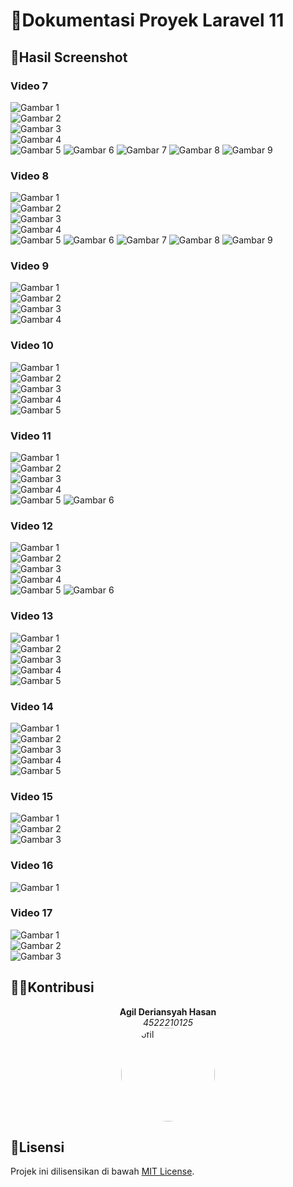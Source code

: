 # 🚀Dokumentasi Proyek Laravel 11

## 📸Hasil Screenshot

### Video 7

![Gambar 1](img/pertemuan9/video7/1.png)  
![Gambar 2](img/pertemuan9/video7/2.png)  
![Gambar 3](img/pertemuan9/video7/3.png)  
![Gambar 4](img/pertemuan9/video7/4.png)  
![Gambar 5](img/pertemuan9/video7/5.png)
![Gambar 6](img/pertemuan9/video7/6.png)
![Gambar 7](img/pertemuan9/video7/7.png)
![Gambar 8](img/pertemuan9/video7/8.png)
![Gambar 9](img/pertemuan9/video7/9.png)

### Video 8

![Gambar 1](img/pertemuan9/video8/1.png)  
![Gambar 2](img/pertemuan9/video8/2.png)  
![Gambar 3](img/pertemuan9/video8/3.png)  
![Gambar 4](img/pertemuan9/video8/4.png)  
![Gambar 5](img/pertemuan9/video8/5.png)
![Gambar 6](img/pertemuan9/video8/6.png)
![Gambar 7](img/pertemuan9/video8/7.png)
![Gambar 8](img/pertemuan9/video8/8.png)
![Gambar 9](img/pertemuan9/video8/9.png)

### Video 9

![Gambar 1](img/pertemuan9/video9/1.png)  
![Gambar 2](img/pertemuan9/video9/2.png)  
![Gambar 3](img/pertemuan9/video9/3.png)  
![Gambar 4](img/pertemuan9/video9/4.png)  


### Video 10

![Gambar 1](img/pertemuan9/video10/1.png)  
![Gambar 2](img/pertemuan9/video10/2.png)  
![Gambar 3](img/pertemuan9/video10/3.png)  
![Gambar 4](img/pertemuan9/video10/4.png)  
![Gambar 5](img/pertemuan9/video10/5.png)

### Video 11

![Gambar 1](img/pertemuan9/video11/1.png)  
![Gambar 2](img/pertemuan9/video11/2.png)  
![Gambar 3](img/pertemuan9/video11/3.png)  
![Gambar 4](img/pertemuan9/video11/4.png)  
![Gambar 5](img/pertemuan9/video11/5.png)
![Gambar 6](img/pertemuan9/video11/6.png)

### Video 12

![Gambar 1](img/pertemuan9/video12/1.png)  
![Gambar 2](img/pertemuan9/video12/2.png)  
![Gambar 3](img/pertemuan9/video12/3.png)  
![Gambar 4](img/pertemuan9/video12/4.png)  
![Gambar 5](img/pertemuan9/video12/5.png)
![Gambar 6](img/pertemuan9/video12/6.png)

### Video 13

![Gambar 1](img/pertemuan10/video13/1.png)  
![Gambar 2](img/pertemuan10/video13/2.png)  
![Gambar 3](img/pertemuan10/video13/3.png)  
![Gambar 4](img/pertemuan10/video13/4.png)  
![Gambar 5](img/pertemuan10/video13/5.png)   

### Video 14

![Gambar 1](img/pertemuan10/video14/1.png)  
![Gambar 2](img/pertemuan10/video14/2.png)  
![Gambar 3](img/pertemuan10/video14/3.png)  
![Gambar 4](img/pertemuan10/video14/4.png)  
![Gambar 5](img/pertemuan10/video14/5.png)   

### Video 15

![Gambar 1](img/pertemuan10/video15/1.png)  
![Gambar 2](img/pertemuan10/video15/2.png)  
![Gambar 3](img/pertemuan10/video15/3.png)  

### Video 16

![Gambar 1](img/pertemuan10/video16/1.png)  

### Video 17

![Gambar 1](img/pertemuan10/video17/1.png)  
![Gambar 2](img/pertemuan10/video17/2.png)  
![Gambar 3](img/pertemuan10/video17/3.png)   


## 👨‍💻Kontribusi

<div align="center">
  <b>Agil Deriansyah Hasan</b><br>
  <i>4522210125</i>
</div>
<img src="img/1profil/6.jpg" alt="Profil" style="border-radius: 50%; width: 150px; height: 150px; object-fit: cover; display: block; margin: 0 auto;" />


## 📜Lisensi

Projek ini dilisensikan di bawah [MIT License](LICENSE).